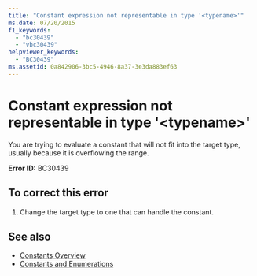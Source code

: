 ```yaml
---
title: "Constant expression not representable in type '<typename>'"
ms.date: 07/20/2015
f1_keywords: 
  - "bc30439"
  - "vbc30439"
helpviewer_keywords: 
  - "BC30439"
ms.assetid: 0a842906-3bc5-4946-8a37-3e3da883ef63
---
```

# Constant expression not representable in type '\<typename>'
You are trying to evaluate a constant that will not fit into the target type, usually because it is overflowing the range.  
  
 **Error ID:** BC30439  
  
## To correct this error  
  
1. Change the target type to one that can handle the constant.  
  
## See also

- [Constants Overview](../../../visual-basic/programming-guide/language-features/constants-enums/constants-overview.md)
- [Constants and Enumerations](../../../visual-basic/language-reference/constants-and-enumerations.md)
